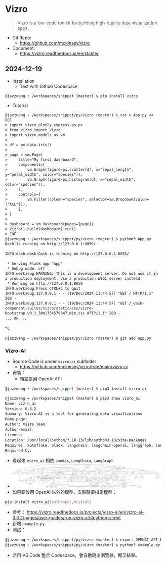 # Vizro

> Vizro is a low-code toolkit for building high-quality data visualization apps.

- Git Repo:
  - https://github.com/mckinsey/vizro
- Document:
  - https://vizro.readthedocs.io/en/stable/

## 2024-12-19

- Installation
  - Test with Github Codespace
```bash
@jazzwang ➜ /workspaces/snippet (master) $ pip install vizro
```
- Tutorial
```
@jazzwang ➜ /workspaces/snippet/py/vizro (master) $ cat > App.py << EOF
> import vizro.plotly.express as px
> from vizro import Vizro
> import vizro.models as vm
> 
> df = px.data.iris()
> 
> page = vm.Page(
>     title="My first dashboard",
>     components=[
>         vm.Graph(figure=px.scatter(df, x="sepal_length", y="petal_width", color="species")),
>         vm.Graph(figure=px.histogram(df, x="sepal_width", color="species")),
>     ],
>     controls=[
>         vm.Filter(column="species", selector=vm.Dropdown(value=["ALL"])),
>     ],
> )
> 
> dashboard = vm.Dashboard(pages=[page])
> Vizro().build(dashboard).run()
> EOF
@jazzwang ➜ /workspaces/snippet/py/vizro (master) $ python3 App.py 
Dash is running on http://127.0.0.1:8050/

INFO:dash.dash:Dash is running on http://127.0.0.1:8050/

 * Serving Flask app 'App'
 * Debug mode: off
INFO:werkzeug:WARNING: This is a development server. Do not use it in a production deployment. Use a production WSGI server instead.
 * Running on http://127.0.0.1:8050
INFO:werkzeug:Press CTRL+C to quit
INFO:werkzeug:127.0.0.1 - - [19/Dec/2024 11:44:57] "GET / HTTP/1.1" 200 -
INFO:werkzeug:127.0.0.1 - - [19/Dec/2024 11:44:57] "GET /_dash-component-suites/vizro/static/css/vizro-bootstrap.v0_1_30m1734579647.min.css HTTP/1.1" 200 -
... 略 ...

^C

@jazzwang ➜ /workspaces/snippet/py/vizro (master) $ git add App.py 
```

### Vizro-AI

- Source Code is under `vizro-ai` subfolder
  - https://github.com/mckinsey/vizro/tree/main/vizro-ai
- 安裝：
  - 預設是用 OpenAI API
```bash
@jazzwang ➜ /workspaces/snippet (master) $ pip3 install vizro_ai
```
```bash
@jazzwang ➜ /workspaces/snippet (master) $ pip3 show vizro_ai
Name: vizro_ai
Version: 0.3.2
Summary: Vizro-AI is a tool for generating data visualizations
Home-page: 
Author: Vizro Team
Author-email: 
License: 
Location: /usr/local/python/3.10.13/lib/python3.10/site-packages
Requires: autoflake, black, langchain, langchain-openai, langgraph, langgraph-checkpoint, openai, pandas, python-dotenv, tabulate, vizro
Required-by: 
```
- 看起來 `vizro_ai` 相依 `pandas`, `LangChain`, `LangGraph`
- ![](assets/vizro_ai_deptree.png) 
- 如果要改用 OpenAI 以外的模型，安裝時要指定模型：
```bash
pip install vizro_ai[anthropic,mistral]
```
- 參考： https://vizro.readthedocs.io/projects/vizro-ai/en/vizro-ai-0.3.2/pages/user-guides/run-vizro-ai/#python-script
- 新增 `example.py`
- 測試：
```bash
@jazzwang ➜ /workspaces/snippet/py/vizro (master) $ export OPENAI_API_KEY=........... # REPLACE WITH YOUR OPENAI API KEY
@jazzwang ➜ /workspaces/snippet/py/vizro (master) $ python3 example.py 
```
- 若用 VS Code 整合 Codespace，會自動跳出瀏覽器，顯示結果。
